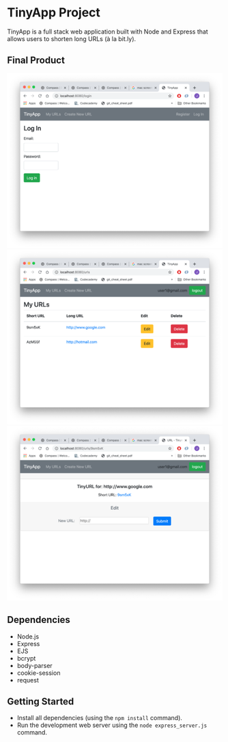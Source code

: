 # TinyApp Project

TinyApp is a full stack web application built with Node and Express that allows users to shorten long URLs (à la bit.ly).

## Final Product

!["login page"](docs/login.png)
!["index page"](docs/urls_index.png)
!["edit page"](docs/urls_show.png)

## Dependencies

- Node.js
- Express
- EJS
- bcrypt
- body-parser
- cookie-session
- request

## Getting Started

- Install all dependencies (using the `npm install` command).
- Run the development web server using the `node express_server.js` command.